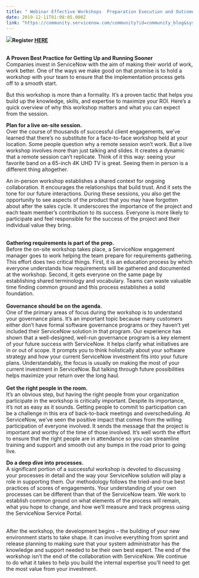 ```yaml
---
title: " Webinar Effective Workshops  Preparation Execution and Outcomes"
date: 2019-12-11T01:08:05.000Z
link: "https://community.servicenow.com/community?id=community_blog&sys_id=9395decfdbe944506064eeb5ca96193c"
---
```

<p><strong><img style="max-width: 100%; max-height: 480px;" src="https://community.servicenow.com/a7778973db65c8906064eeb5ca96197d.iix" />Register <a href="https://www.servicenow.com/lpwbr/effective-workshops-preparation-execution-and-outcomes.html" rel="nofollow">HERE</a></strong></p>
<p><br /><strong>A Proven Best Practice for Getting Up and Running Sooner</strong><br />Companies invest in ServiceNow with the aim of making their world of work, work better. One of the ways we make good on that promise is to hold a workshop with your team to ensure that the implementation process gets off to a smooth start.</p>
<p>But this workshop is more than a formality. It’s a proven tactic that helps you build up the knowledge, skills, and expertise to maximize your ROI. Here’s a quick overview of why this workshop matters and what you can expect from the session.</p>
<p><strong>Plan for a live on-site session.</strong><br />Over the course of thousands of successful client engagements, we’ve learned that there’s no substitute for a face-to-face workshop held at your location. Some people question why a remote session won’t work. But a live workshop involves more than just talking and slides. It creates a dynamic that a remote session can’t replicate. Think of it this way: seeing your favorite band on a 65-inch 4K UHD TV is great. Seeing them in person is a different thing altogether.</p>
<p>An in-person workshop establishes a shared context for ongoing collaboration. It encourages the relationships that build trust. And it sets the tone for our future interactions. During these sessions, you also get the opportunity to see aspects of the product that you may have forgotten about after the sales cycle. It underscores the importance of the project and each team member’s contribution to its success. Everyone is more likely to participate and feel responsible for the success of the project and their individual value they bring.</p>
<p><br /><strong>Gathering requirements is part of the prep.</strong><br />Before the on-site workshop takes place, a ServiceNow engagement manager goes to work helping the team prepare for requirements gathering. This effort does two critical things. First, it is an education process by which everyone understands how requirements will be gathered and documented at the workshop. Second, it gets everyone on the same page by establishing shared terminology and vocabulary. Teams can waste valuable time finding common ground and this process establishes a solid foundation. <br /> <br /><strong>Governance should be on the agenda.</strong><br />One of the primary areas of focus during the workshop is to understand your governance plans. It’s an important topic because many customers either don’t have formal software governance programs or they haven’t yet included their ServiceNow solution in that program. Our experience has shown that a well-designed, well-run governance program is a key element of your future success with ServiceNow. It helps clarify what initiatives are in or out of scope. It prompts you to think holistically about your software strategy and how your current ServiceNow investment fits into your future plans. Understandably, the focus is usually on making the most of your current investment in ServiceNow. But talking through future possibilities helps maximize your return over the long haul. <br /> <br /><strong>Get the right people in the room.</strong><br />It’s an obvious step, but having the right people from your organization participate in the workshop is critically important. Despite its importance, it’s not as easy as it sounds. Getting people to commit to participation can be a challenge in this era of back-to-back meetings and overscheduling. At ServiceNow, we’ve seen the positive impact that comes from the willing participation of everyone involved. It sends the message that the project is important and worthy of the time of those involved. It’s well worth the effort to ensure that the right people are in attendance so you can streamline training and support and smooth out any bumps in the road prior to going live.</p>
<p><strong>Do a deep dive into processes.</strong> <br />A significant portion of a successful workshop is devoted to discussing your processes in detail and the way your ServiceNow solution will play a role in supporting them. Our methodology follows the tried-and-true best practices of scores of engagements. Your understanding of your own processes can be different than that of the ServiceNow team. We work to establish common ground on what elements of the process will remain, what you hope to change, and how we’ll measure and track progress using the ServiceNow Service Portal.</p>
<p><br />After the workshop, the development begins – the building of your new environment starts to take shape. It can involve everything from sprint and release planning to making sure that your system administrator has the knowledge and support needed to be their own best expert. The end of the workshop isn’t the end of the collaboration with ServiceNow. We continue to do what it takes to help you build the internal expertise you’ll need to get the most value from your investment.</p>
<p> </p>
<p> </p>